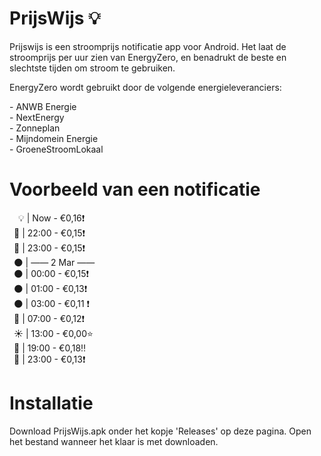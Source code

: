# PrijsWijs 💡
<p> Prijswijs is een stroomprijs notificatie app voor Android. Het laat de stroomprijs per uur zien van EnergyZero, en benadrukt de beste en slechtste tijden om stroom te gebruiken.</p>
<p> EnergyZero wordt gebruikt door de volgende energieleveranciers: </p>
<l>
 - ANWB Energie<br>
 - NextEnergy<br>
 - Zonneplan<br>
 - Mijndomein Energie <br>
 - GroeneStroomLokaal<br>
</l>

# Voorbeeld van een notificatie

&emsp;💡 |  Now   -  €0,16❗<br>
&ensp;🌙 | 22:00  -  €0,15❗<br>
&ensp;🌙 | 23:00  -  €0,15❗<br>
&ensp;🌑 | —— 2 Mar ——<br>
&ensp;🌑 | 00:00  -  €0,15❗<br>
&ensp;🌑 | 01:00  -  €0,13❗<br>
&ensp;🌑 | 03:00  -  €0,11 ❗<br>
&ensp;🌄 | 07:00  -  €0,12❗<br>
&ensp;☀️ | 13:00  -  €0,00⭐<br>
&ensp;🌆 | 19:00  -  €0,18‼️<br>
&ensp;🌙 | 23:00  -  €0,13❗<br>


# Installatie
<p>Download PrijsWijs.apk onder het kopje 'Releases' op deze pagina. Open het bestand wanneer het klaar is met downloaden.</p>
